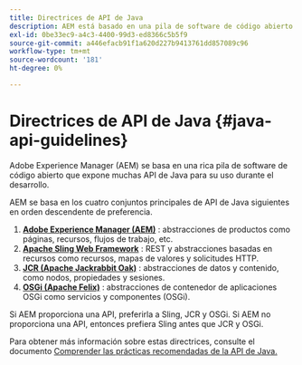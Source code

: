 ```yaml
---
title: Directrices de API de Java
description: AEM está basado en una pila de software de código abierto que expone muchas API de Java para su uso.
exl-id: 0be33ec9-a4c3-4400-99d3-ed8366c5b5f9
source-git-commit: a446efacb91f1a620d227b9413761dd857089c96
workflow-type: tm+mt
source-wordcount: '181'
ht-degree: 0%

---
```


# Directrices de API de Java {#java-api-guidelines}

Adobe Experience Manager (AEM) se basa en una rica pila de software de código abierto que expone muchas API de Java para su uso durante el desarrollo.

AEM se basa en los cuatro conjuntos principales de API de Java siguientes en orden descendente de preferencia.

1. **[Adobe Experience Manager (AEM)](https://docs.adobe.com/content/help/en/experience-manager-cloud-service-javadoc/index.html)** : abstracciones de productos como páginas, recursos, flujos de trabajo, etc.
1. **[Apache Sling Web Framework](https://sling.apache.org/apidocs/sling11/)** : REST y abstracciones basadas en recursos como recursos, mapas de valores y solicitudes HTTP.
1. **[JCR (Apache Jackrabbit Oak)](http://jackrabbit.apache.org/oak/docs/oak_api/overview.html)** : abstracciones de datos y contenido, como nodos, propiedades y sesiones.
1. **[OSGi (Apache Felix)](https://felix.apache.org)** : abstracciones de contenedor de aplicaciones OSGi como servicios y componentes (OSGi).

Si AEM proporciona una API, preferirla a Sling, JCR y OSGi. Si AEM no proporciona una API, entonces prefiera Sling antes que JCR y OSGi.

Para obtener más información sobre estas directrices, consulte el documento [Comprender las prácticas recomendadas de la API de Java.](https://experienceleague.adobe.com/docs/experience-manager-learn/foundation/development/understand-java-api-best-practices.html)
